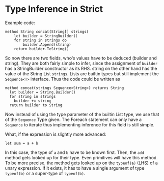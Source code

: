 # Type Inference in Strict

Example code:

```strict
method String concat(String[] strings)
	let builder = StringBuilder()
	for string in strings do
		builder.Append(string)
	return builder.ToString()
```

So now there are two fields, who's values have to be deduced (builder and string).
They are both fairly simple to infer, since the assignment of `builder` has a
StringBuilder constructor as its RHS. string on the other hand has the value
of the String List `strings`. Lists are builtin types but still implement the
`Sequence<T>` interface. Thus the code could be written as

```strict
method concat(strings Sequence<String>) returns String
  let builder = String.Builder()
  for string in strings
    builder += string
  return builder to String
```

Now instead of using the type parameter of the builtin List type, we use that
of the `Sequence` Type given. The Foreach statement can only have a `Sequence`
to iterate thus implementing inference for this field is still simple.

What, if the expression is slightly more advanced:

```strict
let sum = a + b
```

In this case, the type of `a` and `b` have to be known first. Then, the `add`
method gets looked up for their type. Even primitives will have this method. 
To be more precise, the method gets looked up on the `typeof(a)` (LHS) of a 
unary expression. If it exists, it has to have a single argument of 
type `typeof(b)` or a super-type of `typeof(b)`. 


